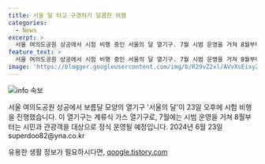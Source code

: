 ```yaml
---
title: 서울 달 타고 구경하기 달콤한 여행
categories:
  - News
excerpt: >
  서울 여의도공원 상공에서 시험 비행 중인 서울의 달 열기구. 7월 시범 운영을 거쳐 8월부터 시민과 관광객을 위해 정식 운영될 예정.
feature_text: >
  서울 여의도공원 상공에서 시험 비행 중인 서울의 달 열기구. 7월 시범 운영을 거쳐 8월부터 시민과 관광객을 위해 정식 운영될 예정.
image: 'https://blogger.googleusercontent.com/img/b/R29vZ2xl/AVvXsEixyZcFfHzMRdzZMjFBmAUKJYCLCGyLL1o632UiGVXcaFdKo_bkvkuCioo0uUKlGfBVcT3P84aROyZIXSBEx3Aw5nCQ3pTgDom1WDC4m8eifvWiAmWEEVb4x6G_l8C0QH225ldMjyaFvpxGEBGNO37VmDTDMHGhJPq73UglMfDca1-0aw/s1600/blogspot.png'
---
```


<p><img src="https://blogger.googleusercontent.com/img/b/R29vZ2xl/AVvXsEixyZcFfHzMRdzZMjFBmAUKJYCLCGyLL1o632UiGVXcaFdKo_bkvkuCioo0uUKlGfBVcT3P84aROyZIXSBEx3Aw5nCQ3pTgDom1WDC4m8eifvWiAmWEEVb4x6G_l8C0QH225ldMjyaFvpxGEBGNO37VmDTDMHGhJPq73UglMfDca1-0aw/s1600/blogspot.png" alt="info 속보" /></p>

<p>서울 여의도공원 상공에서 보름달 모양의 열기구 '서울의 달'이 23일 오후에 시험 비행을 진행했습니다. 이 열기구는 계류식 가스 열기구로, 7월에는 시범 운영을 거쳐 8월부터는 시민과 관광객을 대상으로 정식 운영될 예정입니다. 2024년 6월 23일 superdoo82@yna.co.kr</p>
유용한 생활 정보가 필요하시다면, <a href="https://qoogle.tistory.com" rel="dofollow">qoogle.tistory.com</a>


